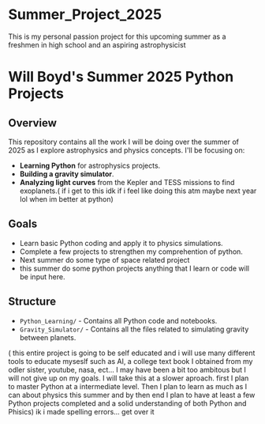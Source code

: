 # Summer_Project_2025
This is my personal passion project for this upcoming summer as a freshmen in high school and an aspiring astrophysicist
# Will Boyd's Summer 2025 Python Projects

## Overview
This repository contains all the work I will be doing over the summer of 2025 as I explore astrophysics and physics concepts. I'll be focusing on:
- **Learning Python** for astrophysics projects.
- **Building a gravity simulator**.
- **Analyzing light curves** from the Kepler and TESS missions to find exoplanets.( if i get to this idk if i feel like doing this atm maybe next year lol when im better at python)
  
## Goals
- Learn basic Python coding and apply it to physics simulations.
- Complete a few projects to strengthen my comprehention of python.
- Next summer do some type of space related project
- this summer do some python projects anything that I learn or code will be input here. 
## Structure
- `Python_Learning/` - Contains all Python code and notebooks.
- `Gravity_Simulator/` - Contains all the files related to simulating gravity between planets.
  
( this entire project is going to be self educated and i will use many different tools to educate myseslf such as AI, a college text book I obtained from my odler sister, youtube, nasa, ect... I may have been a bit too ambitous but I will not give up on my goals. I will take this at a slower aproach. first I plan to master Python at a intermediate level. Then I plan to learn as much as I can about physics this summer and by then end I plan to have at least a few Python projects completed and a solid understanding of both Python and Phisics) 
ik i made spelling errors... get over it 
